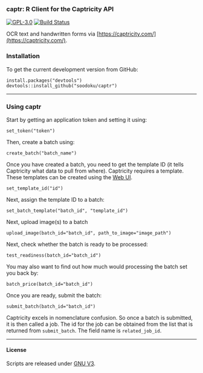 ### captr: R Client for the Captricity API

[![GPL-3.0](http://img.shields.io/:license-gpl-blue.svg)](http://opensource.org/licenses/GPL-3.0)
[![Build Status](https://travis-ci.org/soodoku/captr.svg?branch=master)](https://travis-ci.org/soodoku/captr)

OCR text and handwritten forms via [https://captricity.com/](https://captricity.com/).

### Installation

To get the current development version from GitHub:

```{r install}
install.packages("devtools")
devtools::install_github("soodoku/captr")
```

-------------------
### Using captr

Start by getting an application token and setting it using:

```{r set_token}
set_token("token")
```

Then, create a batch using:

```{r create_batch}
create_batch("batch_name")
```

Once you have created a batch, you need to get the template ID (it tells Captricity what data to pull from where). Captricity requires a template. These templates can be created using the [Web UI](https://shreddr.captricity.com/job/).

```{r set_tempid}
set_template_id("id")
```

Next, assign the template ID to a batch:
```{r temp_batch}
set_batch_template("batch_id", "template_id")
```

Next, upload image(s) to a batch
```{r upload_image}
upload_image(batch_id="batch_id", path_to_image="image_path")
```

Next, check whether the batch is ready to be processed:

```{r test_readiness}
test_readiness(batch_id="batch_id")
```

You may also want to find out how much would processing the batch set you back by:

```{r batch_price}
batch_price(batch_id="batch_id")
```

Once you are ready, submit the batch:
```{r submit_batch}
submit_batch(batch_id="batch_id")
```

Captricity excels in nomenclature confusion. So once a batch is submitted, it is then called a job. The id for the job can be obtained from 
the list that is returned from `submit_batch`. The field name is `related_job_id`.

------------------
#### License
Scripts are released under [GNU V3](http://www.gnu.org/licenses/gpl-3.0.en.html).

